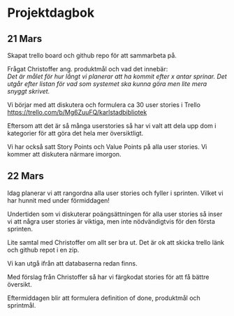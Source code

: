 # Projektdagbok

## 21 Mars

Skapat trello board och github repo för att sammarbeta på.

Frågat Christoffer ang. produktmål och vad det innebär:  
*Det är målet för hur långt vi planerar att ha kommit efter x antar sprinar. Det utgår efter listan för vad som systemet ska kunna göra men lite mera snyggt skrivet.*

Vi börjar med att diskutera och formulera ca 30 user stories i Trello https://trello.com/b/Mg6ZuuFQ/karlstadbibliotek 

Eftersom att det är så många userstories så har vi valt att dela upp dom i kategorier för att göra det hela mer översiktligt. 

Vi har också satt Story Points och Value Points på alla user stories. Vi kommer att diskutera närmare imorgon.


## 22 Mars

Idag planerar vi att rangordna alla user stories och fyller i sprinten. Vilket vi har hunnit med under förmiddagen!

Undertiden som vi diskuterar poängsättningen för alla user stories så inser vi att några user stories är viktiga, men inte nödvändigtvis för den första sprinten.

Lite samtal med Christoffer om allt ser bra ut. Det är ok att skicka trello länk och github repot i en zip. 

Vi kan utgå ifrån att databaserna redan finns. 

Med förslag från Christoffer så har vi färgkodat stories för att få bättre översikt. 

Eftermiddagen blir att formulera definition of done, produktmål och sprintmål.

